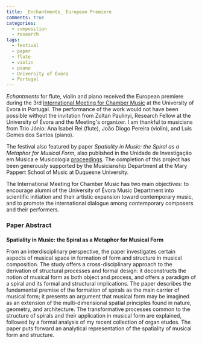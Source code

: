 ```yaml
---
title: _Enchantments_ European Premiere
comments: true
categories: 
  - composition
  - research
tags:
  - festival
  - paper
  - flute
  - violin
  - piano
  - University of Évora
  - Portugal
---
```

_Echantments_ for flute, violin and piano received the European premiere during the 3rd [International Meeting for Chamber Music][evora_2012] at the University of Evora in Portugal. The performance of the work would not have been possible without the invitation from Zoltan Paulinyi, Research Fellow at the University of Évora and the Meeting's organizer. I am thankful to musicians from Trio Jónio: Ana Isabel Rei (flute), João Diogo Pereira (violin), and Luis Gomes dos Santos (piano).

The festival also featured by paper _Spatiality in Music: the Spiral as a Metaphor for Musical Form_, also published in the Unidade de Investigação em Música e Musicologia <a href="https://www.nagymusic.com/documents/MeetingJanuary2013.pdf" title="3rd International Meting for Chamber Music, Evora, Portugal" target="_blank">proceedings</a>. The completion of this project has been generously supported by the Musicianship Department at the Mary Pappert School of Music at Duquesne University. 

The International Meeting for Chamber Music has two main objectives: to encourage alumni of the University of Évora Music Department into scientific initiation and their artistic expansion toward contemporary music, and to promote the international dialogue among contemporary composers and their performers.

### Paper Abstract
<div class="notice">
  <h4></h4>
  <strong>Spatiality in Music: the Spiral as a Metaphor for Musical Form</strong> 
  <p>From an interdisciplinary perspective, the paper investigates certain aspects of musical space in formation of form and structure in musical composition. The study offers a cross-disciplinary approach to the derivation of structural processes and formal design: it deconstructs the notion of musical form as both object and process, and offers a paradigm of a spiral and its formal and structural implications. The paper describes the fundamental premise of the formation of spirals as the main carrier of musical form; it presents an argument that musical form may be imagined as an extension of the multi-dimensional spatial principles found in nature, geometry, and architecture. The transformative processes common to the structure of spirals and their application in musical form are explained, followed by a formal analysis of my recent collection of organ etudes. The paper puts forward an analytical representation of the spatiality of musical form and structure.</p>
</div>

[evora_2012]: http://paulinyi.blogspot.com/2012/09/3rd-international-meeting-for-chamber.html
